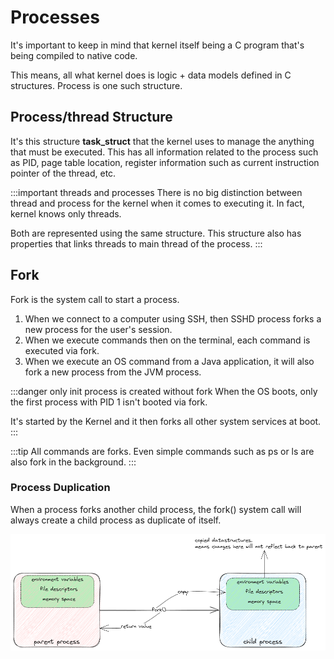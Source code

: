 # Processes

It's important to keep in mind that kernel itself being a C program
that's being compiled to native code.

This means, all what kernel does is logic + data models defined in C structures.
Process is one such structure.

## Process/thread Structure

It's this structure **task_struct** that the kernel uses to manage the anything that must be executed.
This has all information related to the process such as PID, page table location,
register information such as current instruction pointer of the thread, etc.

:::important threads and processes
There is no big distinction between thread and process for the kernel when it comes to executing it.
In fact, kernel knows only threads.

Both are represented using the same structure.
This structure also has properties that links threads to main thread of the process.
:::

## Fork

Fork is the system call to start a process.

1. When we connect to a computer using SSH, then SSHD process forks a new process for the user's session.
2. When we execute commands then on the terminal, each command is executed via fork.
3. When we execute an OS command from a Java application, it will also fork a new process from the JVM process.

:::danger only init process is created without fork
When the OS boots, only the first process with PID 1 isn't booted via fork.

It's started by the Kernel and it then forks all other system services at boot.
:::

:::tip All commands are forks.
Even simple commands such as ps or ls are also fork in the background.
:::

### Process Duplication

When a process forks another child process, the fork() system call will always create a child process as duplicate of itself.

![process fork](../../static/img/fork-process-duplication.excalidraw.png)
